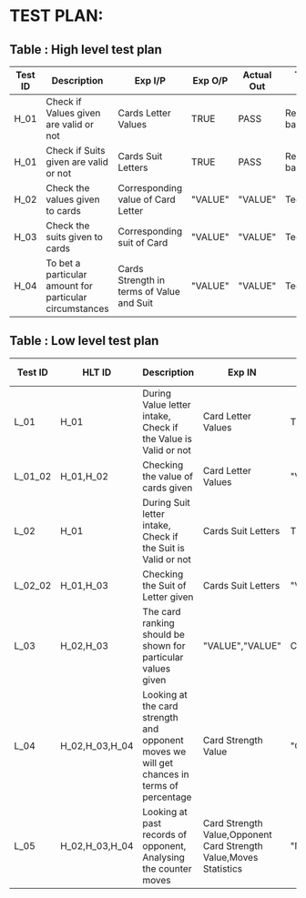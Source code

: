 # TEST PLAN:

## Table : High level test plan

| **Test ID** | **Description**                                              | **Exp I/P** | **Exp O/P** | **Actual Out** |**Type Of Test**  |    
|-------------|--------------------------------------------------------------|------------|-------------|----------------|------------------|
| H_01 | Check if Values given are valid or not | Cards Letter Values | TRUE | PASS | Requirement based |
| H_01 | Check if Suits given are valid or not | Cards Suit Letters | TRUE | PASS | Requirement based |
| H_02 | Check the values given to cards | Corresponding value of Card Letter | "VALUE" | "VALUE" | Technical |
| H_03 | Check the suits given to cards | Corresponding suit of Card | "VALUE" | "VALUE" | Technical |
| H_04 | To bet a particular amount for particular circumstances | Cards Strength in terms of Value and Suit | "VALUE" | "VALUE" | Technical |



## Table : Low level test plan

| **Test ID** | **HLT ID** | **Description**                                              | **Exp IN** | **Exp OUT** | **Actual Out** |**Type Of Test**  |    
|-------------|-----|--------------------------------------------------------------|------------|-------------|----------------|------------------|
| L_01 | H_01 | During Value letter intake, Check if the Value is Valid or not | Card Letter Values | TRUE | PASS | Requirement based |
| L_01_02 | H_01,H_02 | Checking the value of cards given | Card Letter Values | "VALUE" | "VALUE" | Technical |
| L_02 | H_01 | During Suit letter intake, Check if the Suit is Valid or not | Cards Suit Letters | TRUE | PASS | Requirement based |
| L_02_02 | H_01,H_03 | Checking the Suit of Letter given | Cards Suit Letters | "VALUE" | "VALUE" | Technical |
| L_03 | H_02,H_03 | The card ranking should be shown for particular values given | "VALUE","VALUE" | CARD_RANK | CARD_RANK | Technical |
| L_04 | H_02,H_03,H_04 | Looking at the card strength and opponent moves we will get chances in terms of percentage | Card Strength Value | "CHANCE_PERCENTAGE" | "CHANCE_PERCENTAGE" | Technical |
| L_05 | H_02,H_03,H_04 | Looking at past records of opponent, Analysing the counter moves | Card Strength Value,Opponent Card Strength Value,Moves Statistics | "MOVE","AMOUNT" | "MOVE","AMOUNT" | Technical |

